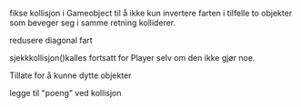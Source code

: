 fikse kollisjon i Gameobject til å ikke kun invertere farten i tilfelle to objekter som beveger seg i samme retning kolliderer.

redusere diagonal fart

sjekkkollisjon()kalles fortsatt for Player selv om den ikke gjør noe.

Tillate for å kunne dytte objekter

legge til "poeng" ved kollisjon



